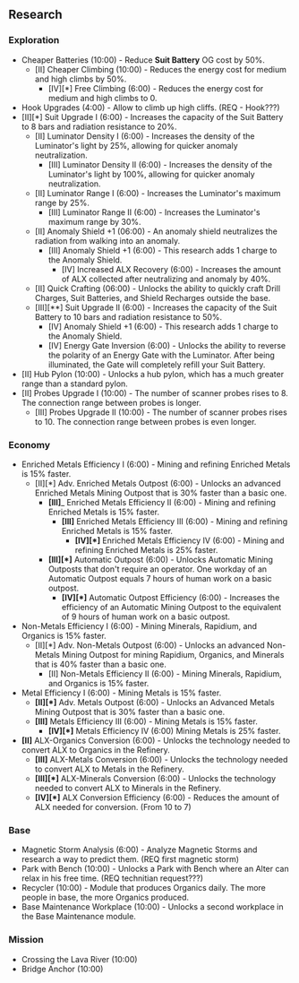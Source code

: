 ## Research

### Exploration
- Cheaper Batteries (10:00) - Reduce __Suit Battery__ OG cost by 50%.
  - [II] Cheaper Climbing (10:00) - Reduces the energy cost for medium and high climbs by 50%.
    - [IV][*] Free Climbing (6:00) - Reduces the energy cost for medium and high climbs to 0.  
- Hook Upgrades (4:00) - Allow to climb up high cliffs. (REQ - Hook???)
- [II][*] Suit Upgrade I (6:00) - Increases the capacity of the Suit Battery to 8 bars and radiation resistance to 20%.
  - [II] Luminator Density I (6:00) - Increases the density of the Luminator's light by 25%, allowing for quicker anomaly neutralization.
    - [III] Luminator Density II (6:00) - Increases the density of the Luminator's light by 100%, allowing for quicker anomaly neutralization.
  - [II] Luminator Range I (6:00) - Increases the Luminator's maximum range by 25%.
    - [III] Luminator Range II (6:00) - Increases the Luminator's maximum range by 30%.
  - [II] Anomaly Shield +1 (06:00) - An anomaly shield neutralizes the radiation from walking into an anomaly.
    - [III]	Anomaly Shield +1	(6:00) - This research adds 1 charge to the Anomaly Shield.
      - [IV] Increased ALX Recovery (6:00) - Increases the amount of ALX collected after neutralizing and anomaly by 40%. 
  - [II] Quick Crafting	(06:00) -	Unlocks the ability to quickly craft Drill Charges, Suit Batteries, and Shield Recharges outside the base. 
  - [III][**] Suit Upgrade II (6:00) - Increases the capacity of the Suit Battery to 10 bars and radiation resistance to 50%.
    - [IV] Anomaly Shield +1 (6:00) - This research adds 1 charge to the Anomaly Shield.
    - [IV] Energy Gate Inversion (6:00) - Unlocks the ability to reverse the polarity of an Energy Gate with the Luminator. After being illuminated, the Gate will completely refill your Suit Battery.
- [II] Hub Pylon (10:00) - Unlocks a hub pylon, which has a much greater range than a standard pylon.
- [II] Probes Upgrade I	(10:00) - The number of scanner probes rises to 8. The connection range between probes is longer.
  - [III] Probes Upgrade II	(10:00) -	The number of scanner probes rises to 10. The connection range between probes is even longer. 

### Economy
- Enriched Metals Efficiency I (6:00) - Mining and refining Enriched Metals is 15% faster.
  - [II][*] Adv. Enriched Metals Outpost (6:00) - Unlocks an advanced Enriched Metals Mining Outpost that is 30% faster than a basic one.
    - __[III]___ Enriched Metals Efficiency II (6:00) - Mining and refining Enriched Metals is 15% faster.
      - __[III]__ Enriched Metals Efficiency III (6:00) - Mining and refining Enriched Metals is 15% faster.
        - __[IV][*]__ Enriched Metals Efficiency IV (6:00) - Mining and refining Enriched Metals is 25% faster.
    - __[III][*]__ Automatic Outpost (6:00) -	Unlocks Automatic Mining Outposts that don't require an operator. One workday of an Automatic Outpost equals 7 hours of human work on a basic outpost.
      - __[IV][*]__ Automatic Outpost Efficiency (6:00) - Increases the efficiency of an Automatic Mining Outpost to the equivalent of 9 hours of human work on a basic outpost.
- Non-Metals Efficiency I (6:00) - Mining Minerals, Rapidium, and Organics is 15% faster.
  - [II][*] Adv. Non-Metals Outpost (6:00) - Unlocks an advanced Non-Metals Mining Outpost for mining Rapidium, Organics, and Minerals that is 40% faster than a basic one.
    - [II] Non-Metals Efficiency II (6:00) - Mining Minerals, Rapidium, and Organics is 15% faster.
- Metal Efficiency I (6:00) -	Mining Metals is 15% faster.
  - __[II][*]__ Adv. Metals Outpost (6:00) - Unlocks an Advanced Metals Mining Outpost that is 30% faster than a basic one.
  - __[III]__ Metals Efficiency III	(6:00) - Mining Metals is 15% faster.
    - __[IV][*]__ Metals Efficiency IV (6:00) Mining Metals is 25% faster.
- __[II]__ ALX-Organics Conversion (6:00) -	Unlocks the technology needed to convert ALX to Organics in the Refinery.
  - __[III]__ ALX-Metals Conversion (6:00) - Unlocks the technology needed to convert ALX to Metals in the Refinery.
  - __[III][*]__ ALX-Minerals Conversion (6:00) - Unlocks the technology needed to convert ALX to Minerals in the Refinery.
  - __[IV][*]__ ALX Conversion Efficiency (6:00) -	Reduces the amount of ALX needed for conversion. (From 10 to 7)

### Base
- Magnetic Storm Analysis	(6:00) - Analyze Magnetic Storms and research a way to predict them. (REQ first magnetic storm)
- Park with Bench (10:00) -	Unlocks a Park with Bench where an Alter can relax in his free time. (REQ technitian request???)
- Recycler (10:00) - Module that produces Organics daily. The more people in base, the more Organics produced.
- Base Maintenance Workplace (10:00) - Unlocks a second workplace in the Base Maintenance module.

### Mission
- Crossing the Lava River (10:00)
- Bridge Anchor (10:00)
